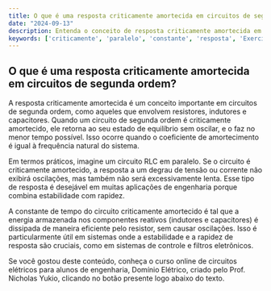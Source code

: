 ```yaml
---
title: O que é uma resposta criticamente amortecida em circuitos de segunda ordem?
date: "2024-09-13"
description: Entenda o conceito de resposta criticamente amortecida em circuitos de segunda ordem.
keywords: ['criticamente', 'paralelo', 'constante', 'resposta', 'Exercício', 'degrau']
---
```


## O que é uma resposta criticamente amortecida em circuitos de segunda ordem?

A resposta criticamente amortecida é um conceito importante em circuitos de segunda ordem, como aqueles que envolvem resistores, indutores e capacitores. Quando um circuito de segunda ordem é criticamente amortecido, ele retorna ao seu estado de equilíbrio sem oscilar, e o faz no menor tempo possível. Isso ocorre quando o coeficiente de amortecimento é igual à frequência natural do sistema.

Em termos práticos, imagine um circuito RLC em paralelo. Se o circuito é criticamente amortecido, a resposta a um degrau de tensão ou corrente não exibirá oscilações, mas também não será excessivamente lenta. Esse tipo de resposta é desejável em muitas aplicações de engenharia porque combina estabilidade com rapidez.

A constante de tempo do circuito criticamente amortecido é tal que a energia armazenada nos componentes reativos (indutores e capacitores) é dissipada de maneira eficiente pelo resistor, sem causar oscilações. Isso é particularmente útil em sistemas onde a estabilidade e a rapidez de resposta são cruciais, como em sistemas de controle e filtros eletrônicos.

Se você gostou deste conteúdo, conheça o curso online de circuitos elétricos para alunos de engenharia, Domínio Elétrico, criado pelo Prof. Nicholas Yukio, clicando no botão presente logo abaixo do texto.
